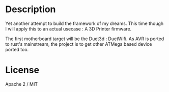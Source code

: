 # Description

Yet another attempt to build the framework of my dreams.
This time though I will apply this to an actual usecase : A 3D Printer firmware.

The first motherboard target will be the Duet3d : DuetWifi.
As AVR is ported to rust's mainstream, the project is to get other ATMega based device ported too.


# License

Apache 2 / MIT
